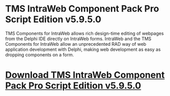 # TMS IntraWeb Component Pack Pro Script Edition v5.9.5.0

TMS Components for IntraWeb allows rich design-time editing of webpages from the Delphi IDE directly on IntraWeb forms. IntraWeb and the TMS Components for IntraWeb allow an unprecedented RAD way of web application development with Delphi, making web development as easy as dropping components on a form.

# [Download TMS IntraWeb Component Pack Pro Script Edition v5.9.5.0](https://developer.team/delphi/35309-tms-intraweb-component-pack-pro-script-edition-v5950.html)
